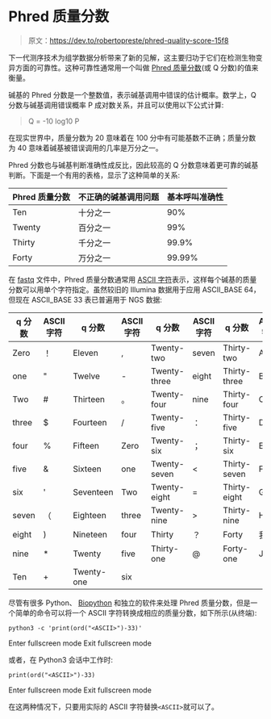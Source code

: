 # Phred 质量分数

> 原文：<https://dev.to/robertopreste/phred-quality-score-15f8>

下一代测序技术为组学数据分析带来了新的见解，这主要归功于它们在检测生物变异方面的可靠性。这种可靠性通常用一个叫做 [Phred 质量分数](https://en.wikipedia.org/wiki/Phred_quality_score)(或 Q 分数)的值来衡量。

碱基的 Phred 分数是一个整数值，表示碱基调用中错误的估计概率。数学上，Q 分数与碱基调用错误概率 P 成对数关系，并且可以使用以下公式计算:

> Q = -10 log10 P

在现实世界中，质量分数为 20 意味着在 100 分中有可能基数不正确；质量分数为 40 意味着碱基被错误调用的几率是万分之一。

Phred 分数也与碱基判断准确性成反比，因此较高的 Q 分数意味着更可靠的碱基判断。下面是一个有用的表格，显示了这种简单的关系:

| Phred 质量分数 | 不正确的碱基调用问题 | 基本呼叫准确性 |
| --- | --- | --- |
| Ten | 十分之一 | 90% |
| Twenty | 百分之一 | 99% |
| Thirty | 千分之一 | 99.9% |
| Forty | 万分之一 | 99.99% |

在 [fastq](https://dev.to/robertopreste/counting-sequences-in-fasta-fastq-files-6oo) 文件中，Phred 质量分数通常用 [ASCII 字符](https://en.wikipedia.org/wiki/ASCII)表示，这样每个碱基的质量分数可以用单个字符指定。虽然较旧的 Illumina 数据用于应用 ASCII_BASE 64，但现在 ASCII_BASE 33 表已普遍用于 NGS 数据:

| q 分数 | ASCII 字符 | q 分数 | ASCII 字符 | q 分数 | ASCII 字符 | q 分数 | ASCII 字符 |
| --- | --- | --- | --- | --- | --- | --- | --- |
| Zero | ！ | Eleven | , | Twenty-two | seven | Thirty-two | A |
| one | " | Twelve | - | Twenty-three | eight | Thirty-three | B |
| Two | # | Thirteen | 。 | Twenty-four | nine | Thirty-four | C |
| three | $ | Fourteen | / | Twenty-five | ： | Thirty-five | D |
| four | % | Fifteen | Zero | Twenty-six | ； | Thirty-six | E |
| five | & | Sixteen | one | Twenty-seven | < | Thirty-seven | F |
| six | ' | Seventeen | Two | Twenty-eight | = | Thirty-eight | G |
| seven | （ | Eighteen | three | Twenty-nine | > | Thirty-nine | H |
| eight | ) | Nineteen | four | Thirty | ？ | Forty | 我 |
| nine | * | Twenty | five | Thirty-one | @ | Forty-one | J |
| Ten | + | Twenty-one | six |  |  |  |  |

尽管有很多 Python、 [Biopython](https://biopython.org) 和独立的软件来处理 Phred 质量分数，但是一个简单的命令可以将一个 ASCII 字符转换成相应的质量分数，如下所示(从终端):

```
python3 -c 'print(ord("<ASCII>")-33)' 
```

Enter fullscreen mode Exit fullscreen mode

或者，在 Python3 会话中工作时:

```
print(ord("<ASCII>")-33) 
```

Enter fullscreen mode Exit fullscreen mode

在这两种情况下，只要用实际的 ASCII 字符替换`<ASCII>`就可以了。